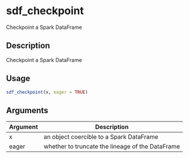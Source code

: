 # sdf_checkpoint


Checkpoint a Spark DataFrame




## Description

Checkpoint a Spark DataFrame





## Usage
```r
sdf_checkpoint(x, eager = TRUE)
```




## Arguments


Argument      |Description
------------- |----------------
x | an object coercible to a Spark DataFrame
eager | whether to truncate the lineage of the DataFrame






